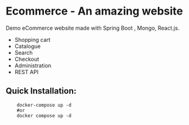 # Ecommerce - An amazing website
Demo eCommerce website made with Spring Boot , Mongo, React.js.

- Shopping cart
- Catalogue
- Search
- Checkout
- Administration
- REST API

## Quick Installation:
```
    docker-compose up -d
    #or
    docker compose up -d
```